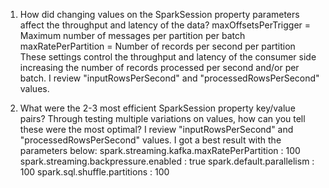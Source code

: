 1. How did changing values on the SparkSession property parameters affect the throughput and latency of the data?
maxOffsetsPerTrigger = Maximum number of messages per partition per batch
maxRatePerPartition = Number of records per second per partition
These settings control the throughput and latency of the consumer side increasing the number of records processed per second and/or per batch.
I review "inputRowsPerSecond" and "processedRowsPerSecond" values.

2. What were the 2-3 most efficient SparkSession property key/value pairs? Through testing multiple variations on values, how can you tell these were the most optimal?
I review "inputRowsPerSecond" and "processedRowsPerSecond" values.
I got a best result with the parameters below:
spark.streaming.kafka.maxRatePerPartition : 100
spark.streaming.backpressure.enabled : true
spark.default.parallelism : 100
spark.sql.shuffle.partitions : 100
